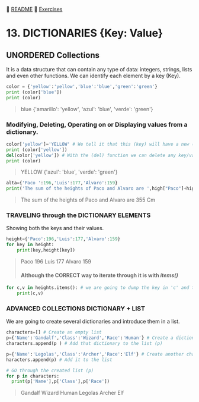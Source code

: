 :page_with_curl: [README](../README_en.md) :pencil: [Exercises](/tests/indicetests.md) 

# 13. DICTIONARIES {Key: Value}

## UNORDERED Collections
It is a data structure that can contain any type of data: integers, strings, lists and even other functions.
We can identify each element by a key (Key).

```python
color = {'yellow':'yellow','blue':'blue','green':'green'}
print (color['blue'])
print (color)
```
>blue
>{'amarillo': 'yellow', 'azul': 'blue', 'verde': 'green'}

### Modifying, Deleting, Operating on or Displaying values ​​​​from a dictionary.

```python
color['yellow']='YELLOW' # We tell it that this (key) will have a new (value)
print (color['yellow'])
del(color['yellow']) # With the (del) function we can delete any key/value
print (color)
```
>YELLOW
>{'azul': 'blue', 'verde': 'green'} 

```python
alta={'Paco ':196,'Luis':177,'Alvaro':159}
print('The sum of the heights of Paco and Alvaro are ',high["Paco"]+high['Alvaro'],"Cm")  
```

>The sum of the heights of Paco and Alvaro are 355 Cm

### TRAVELING through the DICTIONARY ELEMENTS
Showing both the keys and their values.

```python
height={'Paco':196,'Luis':177,'Alvaro':159}
for key in height:
    print(key,height[key])
```
>Paco 196 Luis 177 Alvaro 159
>#### Although the CORRECT way to iterate through it is with _items()_

```python
for c,v in heights.items(): # we are going to dump the key in 'c' and the value in 'v'
    print(c,v)
```

### ADVANCED COLLECTIONS DICTIONARY + LIST
We are going to create several dictionaries and introduce them in a list.
```python
characters=[] # Create an empty list
p={'Name':'Gandalf','Class':'Wizard','Race':'Human'} # Create a dictionary
characters.append(p ) # Add that dictionary to the list (p)

p={'Name':'Legolas','Class':'Archer','Race':'Elf'} # Create another character
haracters.append(p) # Add it to the list

# GO through the created list (p)
for p in characters:
  print(p['Name'],p['Class'],p['Race'])
```
>Gandalf Wizard Human
>Legolas Archer Elf
